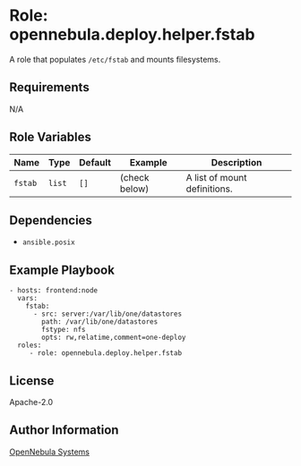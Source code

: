 Role: opennebula.deploy.helper.fstab
====================================

A role that populates `/etc/fstab` and mounts filesystems.

Requirements
------------

N/A

Role Variables
--------------

| Name    | Type   | Default | Example       | Description                  |
|---------|--------|---------|---------------|------------------------------|
| `fstab` | `list` | `[]`    | (check below) | A list of mount definitions. |

Dependencies
------------

- `ansible.posix`

Example Playbook
----------------

    - hosts: frontend:node
      vars:
        fstab:
          - src: server:/var/lib/one/datastores
            path: /var/lib/one/datastores
            fstype: nfs
            opts: rw,relatime,comment=one-deploy
      roles:
         - role: opennebula.deploy.helper.fstab

License
-------

Apache-2.0

Author Information
------------------

[OpenNebula Systems](https://opennebula.io/)
